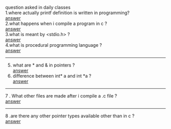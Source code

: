 question asked in daily classes    
1.where actually printf definition is written in programming?                   
[answer](https://www.quora.com/Where-is-the-function-printf-defined-The-header-file-stdio-h-just-contains-the-declaration)              
2.what happens when i compile a program in c ?              
[answer](https://www.hackerearth.com/practice/notes/what-happens-when-a-c-program-runs/)              
3.what is meant by <stdio.h> ?    
[answer](https://www.hackerearth.com/practice/notes/why-a-header-file-such-as-includestdioh-is-used/)                           
4.what is procedural programming language ?                       
[answer](https://hackr.io/blog/procedural-programming) 

---------------------------------------------------------------------------------------------------------------------------------------------------------------------------------

5. what are * and & in pointers ?  
[answer](https://www.tutorialspoint.com/cprogramming/c_pointers.htm)
6. difference between int* a    and  int *a ?   
[answer](https://www.quora.com/In-simple-terms-what-is-the-difference-between-int*-and-int-*)
----------------------------------------------------------------------------------------------------------------------------------------------------------------------------------
 7 . What other files are made after i compile a .c file ?   
 [answer](https://stackoverflow.com/questions/18933410/how-many-files-are-created-when-a-c-program-is-executed)   
 
 ---------------------------------------------------------------------------------------------------------------------------------------------------------------
 8 .are there any other pointer types available other than in c  ?  
 [answer](https://www.quora.com/Apart-from-C-and-C++-in-what-other-languages-are-pointers-used)
